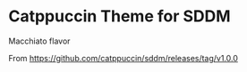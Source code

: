 # Catppuccin Theme for SDDM

Macchiato flavor

From https://github.com/catppuccin/sddm/releases/tag/v1.0.0
